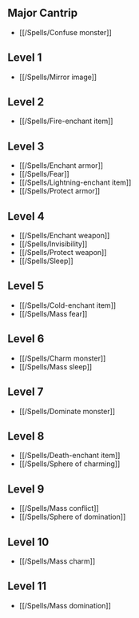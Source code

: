 ## Major Cantrip

- [[/Spells/Confuse monster]]

## Level 1

- [[/Spells/Mirror image]]

## Level 2

- [[/Spells/Fire-enchant item]]

## Level 3

- [[/Spells/Enchant armor]]
- [[/Spells/Fear]]
- [[/Spells/Lightning-enchant item]]
- [[/Spells/Protect armor]]

## Level 4

- [[/Spells/Enchant weapon]]
- [[/Spells/Invisibility]]
- [[/Spells/Protect weapon]]
- [[/Spells/Sleep]]

## Level 5

- [[/Spells/Cold-enchant item]]
- [[/Spells/Mass fear]]

## Level 6

- [[/Spells/Charm monster]]
- [[/Spells/Mass sleep]]

## Level 7

- [[/Spells/Dominate monster]]

## Level 8

- [[/Spells/Death-enchant item]]
- [[/Spells/Sphere of charming]]

## Level 9

- [[/Spells/Mass conflict]]
- [[/Spells/Sphere of domination]]

## Level 10

- [[/Spells/Mass charm]]

## Level 11

- [[/Spells/Mass domination]]
